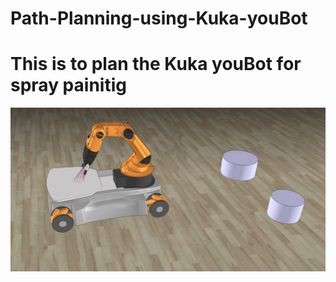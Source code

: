 # Path-Planning-using-Kuka-youBot 



# This is to plan the Kuka youBot for spray painitig 

![](1.png)
